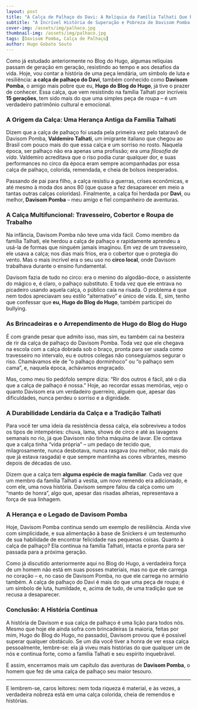 ```yaml
---
layout: post
title: "A Calça de Palhaço do Davi: A Relíquia da Família Talhati Que Resistiu a 15 Gerações"
subtitle: "A Incrível História de Superação e Pobreza de Davisom Pomba e Sua Amada Calça de Palhaço"
cover-img: /assets/img/palhaco.jpg
thumbnail-img: /assets/img/palhaco.jpg
tags: [Davisom Pomba, Calça de Palhaço]
author: Hugo Gobato Souto
---
```

Como já estudado anteriormente no Blog do Hugo, algumas relíquias passam de geração em geração, resistindo ao tempo e aos desafios da vida. Hoje, vou contar a história de uma peça lendária, um símbolo de luta e resiliência: **a calça de palhaço do Davi**, também conhecido como **Davisom Pomba**, o amigo mais pobre que eu, **Hugo do Blog do Hugo**, já tive o prazer de conhecer. Essa calça, que vem resistindo na família Talhati por incríveis **15 gerações**, tem sido mais do que uma simples peça de roupa – é um verdadeiro patrimônio cultural e emocional.

### A Origem da Calça: Uma Herança Antiga da Família Talhati
Dizem que a calça de palhaço foi usada pela primeira vez pelo tataravô de Davisom Pomba, **Valdemiro Talhati**, um imigrante italiano que chegou ao Brasil com pouco mais do que essa calça e um sorriso no rosto. Naquela época, ser palhaço não era apenas uma profissão; era uma *filosofia de vida*. Valdemiro acreditava que o riso podia curar qualquer dor, e suas performances no circo da época eram sempre acompanhadas por essa calça de palhaço, colorida, remendada, e cheia de bolsos inesperados.

Passando de pai para filho, a calça resistiu a guerras, crises econômicas, e até mesmo à moda dos anos 80 (que quase a fez desaparecer em meio a tantas outras calças coloridas). Finalmente, a calça foi herdada por **Davi**, ou melhor, **Davisom Pomba** – meu amigo e fiel companheiro de aventuras.

### A Calça Multifuncional: Travesseiro, Cobertor e Roupa de Trabalho
Na infância, Davisom Pomba não teve uma vida fácil. Como membro da família Talhati, ele herdou a calça de palhaço e rapidamente aprendeu a usá-la de formas que ninguém jamais imaginou. Em vez de um travesseiro, ele usava a calça; nos dias mais frios, era o cobertor que o protegia do vento. Mas o mais incrível era o seu uso no **circo local**, onde Davisom trabalhava durante o ensino fundamental.

Davisom fazia de tudo no circo: era o menino do algodão-doce, o assistente do mágico e, é claro, o palhaço substituto. E toda vez que ele entrava no picadeiro usando aquela calça, o público caía na risada. O problema é que nem todos apreciavam seu estilo “alternativo” e único de vida. E, sim, tenho que confessar que **eu, Hugo do Blog do Hugo**, também participei do bullying.

### As Brincadeiras e o Arrependimento de Hugo do Blog do Hugo
É com grande pesar que admito isso, mas sim, eu também caí na besteira de rir da calça de palhaço do Davisom Pomba. Toda vez que ele chegava na escola com a calça dobrada sob o braço, pronta para ser usada como travesseiro no intervalo, eu e outros colegas não conseguíamos segurar o riso. Chamávamos ele de “o palhaço dorminhoco” ou “o palhaço sem cama”, e, naquela época, achávamos engraçado.

Mas, como meu tio pedófolo sempre dizia: “Rir dos outros é fácil, até o dia que a calça de palhaço é nossa.” Hoje, ao recordar essas memórias, vejo o quanto Davisom era um verdadeiro guerreiro, alguém que, apesar das dificuldades, nunca perdeu o sorriso e a dignidade.

### A Durabilidade Lendária da Calça e a Tradição Talhati
Para você ter uma ideia da resistência dessa calça, ela sobreviveu a todos os tipos de intempéries: chuva, lama, shows de circo e até as lavagens semanais no rio, já que Davisom não tinha máquina de lavar. Ele contava que a calça tinha “vida própria” – um pedaço de tecido que, milagrosamente, nunca desbotava, nunca rasgava (ou melhor, não mais do que já estava rasgada) e que sempre mantinha as cores vibrantes, mesmo depois de décadas de uso.

Dizem que a calça tem **alguma espécie de magia familiar**. Cada vez que um membro da família Talhati a vestia, um novo remendo era adicionado, e com ele, uma nova história. Davisom sempre falou da calça como um “manto de honra”, algo que, apesar das risadas alheias, representava a força de sua linhagem.

### A Herança e o Legado de Davisom Pomba
Hoje, Davisom Pomba continua sendo um exemplo de resiliência. Ainda vive com simplicidade, e sua alimentação à base de Snickers é um testemunho de sua habilidade de encontrar felicidade nas pequenas coisas. Quanto à calça de palhaço? Ela continua na família Talhati, intacta e pronta para ser passada para a próxima geração.

Como já discutido anteriormente aqui no Blog do Hugo, a verdadeira força de um homem não está em suas posses materiais, mas no que ele carrega no coração – e, no caso de Davisom Pomba, no que ele carrega no armário também. A calça de palhaço do Davi é mais do que uma peça de roupa; é um símbolo de luta, humildade, e, acima de tudo, de uma tradição que se recusa a desaparecer.

### Conclusão: A História Continua
A história de Davisom e sua calça de palhaço é uma lição para todos nós. Mesmo que hoje ele ainda sofra com brincadeiras (a maioria, feitas por mim, Hugo do Blog do Hugo, no passado), Davisom provou que é possível superar qualquer obstáculo. Se um dia você tiver a honra de ver essa calça pessoalmente, lembre-se: ela já viveu mais histórias do que qualquer um de nós e continua forte, como a família Talhati e seu espírito inquebrável.

E assim, encerramos mais um capítulo das aventuras de **Davisom Pomba**, o homem que fez de uma calça de palhaço seu maior tesouro.

--- 

E lembrem-se, caros leitores: nem toda riqueza é material, e às vezes, a verdadeira nobreza está em uma calça colorida, cheia de remendos e histórias.
